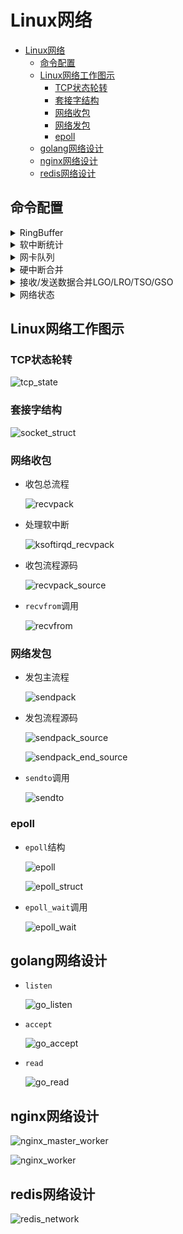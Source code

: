 # Linux网络

- [Linux网络](#linux网络)
  - [命令配置](#命令配置)
  - [Linux网络工作图示](#linux网络工作图示)
    - [TCP状态轮转](#tcp状态轮转)
    - [套接字结构](#套接字结构)
    - [网络收包](#网络收包)
    - [网络发包](#网络发包)
    - [epoll](#epoll)
  - [golang网络设计](#golang网络设计)
  - [nginx网络设计](#nginx网络设计)
  - [redis网络设计](#redis网络设计)

## 命令配置

  <details>
  <summary>RingBuffer</summary>

  ```shell
  # ethtool -g ens33
  Ring parameters for ens33:
  Pre-set maximums:
  RX:             4096
  RX Mini:        0
  RX Jumbo:       0
  TX:             4096
  Current hardware settings:
  RX:             256
  RX Mini:        0
  RX Jumbo:       0
  TX:             256
  # ethtool -S ens33
  NIC statistics:
      rx_packets: 53462
      tx_packets: 16941
      rx_bytes: 61247636
      tx_bytes: 2280327
      rx_broadcast: 0
      tx_broadcast: 0
      rx_multicast: 0
      tx_multicast: 0
      rx_errors: 0
      tx_errors: 0
      tx_dropped: 0
      multicast: 0
      collisions: 0
      rx_length_errors: 0
      rx_over_errors: 0
      rx_crc_errors: 0
      rx_frame_errors: 0
      rx_no_buffer_count: 0
      rx_missed_errors: 0
      tx_aborted_errors: 0
      tx_carrier_errors: 0
      tx_fifo_errors: 0
      tx_heartbeat_errors: 0
      tx_window_errors: 0
      tx_abort_late_coll: 0
      tx_deferred_ok: 0
      tx_single_coll_ok: 0
      tx_multi_coll_ok: 0
      tx_timeout_count: 0
      tx_restart_queue: 0
      rx_long_length_errors: 0
      rx_short_length_errors: 0
      rx_align_errors: 0
      tx_tcp_seg_good: 158
      tx_tcp_seg_failed: 0
      rx_flow_control_xon: 0
      rx_flow_control_xoff: 0
      tx_flow_control_xon: 0
      tx_flow_control_xoff: 0
      rx_long_byte_count: 61247636
      rx_csum_offload_good: 49426
      rx_csum_offload_errors: 0
      alloc_rx_buff_failed: 0
      tx_smbus: 0
      rx_smbus: 0
      dropped_smbus: 0
  #修改RingBuffer
  # ethtool -G ens33 rx 64 tx 64
  ```
  </details>

  <details>
  <summary>软中断统计</summary>

  ```shell
  # cat /proc/softirqs
                      CPU0       CPU1
            HI:          0          1
        TIMER:      53948     158070
        NET_TX:        958          2
        NET_RX:      36133        100
        BLOCK:       4371       9380
      IRQ_POLL:          0          0
      TASKLET:       1352        393
        SCHED:      51704     155414
      HRTIMER:          0          0
          RCU:      67739     116630
  ```
  </details>

  <details>
  <summary>网卡队列</summary>

  ```shell
  # ethtool -l eth0
  Channel parameters for eth0:
  Pre-set maximums:
  RX:             0
  TX:             0
  Other:          0
  Combined:       1
  Current hardware settings:
  RX:             0
  TX:             0
  Other:          0
  Combined:       1
  #修改网卡队列数
  # ethtool -L eth0 combined 1
  #查看网卡队列中断号
  # cat /proc/interrupts | grep ens33
    19:      39793         29   IO-APIC   19-fasteoi   ens33
  #查看中断与CPU的亲和性
  # cat /proc/irq/19/smp_affinity
  00000000,00000000,00000000,00000001
  #自动调整中断与CPU的亲和性
  # service irqbalance start
  ```
  </details>

  <details>
  <summary>硬中断合并</summary>

  ```shell
  #查看硬中断合并信息
  # ethtool -c ens33
  Coalesce parameters for ens33:
  Adaptive RX: off  TX: off   #自适应硬中断合并
  stats-block-usecs: 0
  sample-interval: 0
  pkt-rate-low: 0
  pkt-rate-high: 0

  rx-usecs: 3   #超时产生RX中断
  rx-frames: 0  #产生RX中断的触发帧数
  rx-usecs-irq: 0
  rx-frames-irq: 0

  tx-usecs: 0
  tx-frames: 0
  tx-usecs-irq: 0
  tx-frames-irq: 0

  rx-usecs-low: 0
  rx-frame-low: 0
  tx-usecs-low: 0
  tx-frame-low: 0

  rx-usecs-high: 0
  rx-frame-high: 0
  tx-usecs-high: 0
  tx-frame-high: 0
  # 修改硬中断合并配置
  #ethtool -C ens33 adaptive-rx on
  ```
  </details>

  <details>
  <summary>接收/发送数据合并LGO/LRO/TSO/GSO</summary>

  ```shell
  # ethtool -k ens33
  Features for ens33:
  rx-checksumming: off
  tx-checksumming: on
          tx-checksum-ipv4: off [fixed]
          tx-checksum-ip-generic: on
          tx-checksum-ipv6: off [fixed]
          tx-checksum-fcoe-crc: off [fixed]
          tx-checksum-sctp: off [fixed]
  scatter-gather: on
          tx-scatter-gather: on
          tx-scatter-gather-fraglist: off [fixed]
  tcp-segmentation-offload: on        #网卡TSO
          tx-tcp-segmentation: on
          tx-tcp-ecn-segmentation: off [fixed]
          tx-tcp-mangleid-segmentation: off
          tx-tcp6-segmentation: off [fixed]
  udp-fragmentation-offload: off      #网卡USO
  generic-segmentation-offload: on    #内核GSO
  generic-receive-offload: on         #网卡GRO
  large-receive-offload: off [fixed]  #内核LRO
  rx-vlan-offload: on
  tx-vlan-offload: on [fixed]
  ntuple-filters: off [fixed]
  receive-hashing: off [fixed]
  highdma: off [fixed]
  rx-vlan-filter: on [fixed]
  vlan-challenged: off [fixed]
  tx-lockless: off [fixed]
  netns-local: off [fixed]
  tx-gso-robust: off [fixed]
  tx-fcoe-segmentation: off [fixed]
  tx-gre-segmentation: off [fixed]
  tx-gre-csum-segmentation: off [fixed]
  tx-ipxip4-segmentation: off [fixed]
  tx-ipxip6-segmentation: off [fixed]
  tx-udp_tnl-segmentation: off [fixed]
  tx-udp_tnl-csum-segmentation: off [fixed]
  tx-gso-partial: off [fixed]
  tx-sctp-segmentation: off [fixed]
  tx-esp-segmentation: off [fixed]
  fcoe-mtu: off [fixed]
  tx-nocache-copy: off
  loopback: off [fixed]
  rx-fcs: off
  rx-all: off
  tx-vlan-stag-hw-insert: off [fixed]
  rx-vlan-stag-hw-parse: off [fixed]
  rx-vlan-stag-filter: off [fixed]
  l2-fwd-offload: off [fixed]
  hw-tc-offload: off [fixed]
  esp-hw-offload: off [fixed]
  esp-tx-csum-hw-offload: off [fixed]
  rx-udp_tunnel-port-offload: off [fixed]
  #打开GRO/LRO/TSO/USO/GSO
  # ethtool -K ens33 gro on
  # ethtool -K ens33 lro on
  # ethtool -K ens33 tso on
  # ethtool -K ens33 uso on
  # ethtool -K ens33 gso on
  ```
  </details>

  <details>
  <summary>网络状态</summary>

  ```shell
  # netstat -s
  Ip:
      6080495019 total packets received
      0 forwarded
      0 incoming packets discarded
      6080494931 incoming packets delivered
      3716502972 requests sent out
      31 outgoing packets dropped
      33 dropped because of missing route
  Icmp:
      9310453 ICMP messages received
      313208 input ICMP message failed.
      InCsumErrors: 1793
      ICMP input histogram:
          destination unreachable: 302809
          timeout in transit: 10815
          echo requests: 8994768
          echo replies: 55
          timestamp request: 194
          timestamp reply: 1
      8997498 ICMP messages sent
      0 ICMP messages failed
      ICMP output histogram:
          destination unreachable: 2305
          echo request: 231
          echo replies: 8994768
          timestamp replies: 194
  IcmpMsg:
          InType0: 55
          InType3: 302809
          InType8: 8994768
          InType11: 10815
          InType13: 194
          InType14: 1
          InType194: 3
          InType200: 2
          InType201: 1
          InType207: 1
          InType211: 1
          InType215: 2
          InType221: 3
          InType239: 2
          InType250: 3
          OutType0: 8994768
  IcmpMsg:
          OutType3: 2305
          OutType8: 231
          OutType14: 194
  Tcp:
      383132 active connections openings
      3842476 passive connection openings
      11577 failed connection attempts
      148545 connection resets received
      2 connections established
      6070263737 segments received
      13923780696 segments send out
      13485259 segments retransmited
      53 bad segments received.
      430104 resets sent
      InCsumErrors: 4
  Udp:
      937126 packets received
      816 packets to unknown port received.
      0 packet receive errors
      963738 packets sent
      0 receive buffer errors
      0 send buffer errors
  UdpLite:
  TcpExt:
      467 SYN cookies sent
      442 SYN cookies received
      99540 invalid SYN cookies received
      2302 resets received for embryonic SYN_RECV sockets
      199228 packets pruned from receive queue because of socket buffer overrun
      2543 packets pruned from receive queue
      6 packets dropped from out-of-order queue because of socket buffer overrun
      182 ICMP packets dropped because they were out-of-window
      1 ICMP packets dropped because socket was locked
      2569510 TCP sockets finished time wait in fast timer
      147988 packets rejects in established connections because of timestamp
      3892967 delayed acks sent
      16827 delayed acks further delayed because of locked socket
      Quick ack mode was activated 15420549 times
      1307 times the listen queue of a socket overflowed  #全队列溢出 watch 'netstat -s | grep overflowed'
      1774 SYNs to LISTEN sockets dropped
      229845 packets directly queued to recvmsg prequeue.
      11114478 bytes directly in process context from backlog
      1904317231 bytes directly received in process context from prequeue
      4604190546 packet headers predicted
      199426 packets header predicted and directly queued to user
      745823000 acknowledgments not containing data payload received
      51773658 predicted acknowledgments
      943677 times recovered from packet loss by selective acknowledgements
      Detected reordering 6896 times using FACK
      Detected reordering 9355 times using SACK
      Detected reordering 20267 times using time stamp
      1261 congestion windows fully recovered without slow start
      19725 congestion windows partially recovered using Hoe heuristic
      3420 congestion windows recovered without slow start by DSACK
      18754 congestion windows recovered without slow start after partial ack
      TCPLostRetransmit: 552617
      13157 timeouts after SACK recovery
      4697 timeouts in loss state
      12526638 fast retransmits
      152042 forward retransmits
      323419 retransmits in slow start
      307499 other TCP timeouts
      TCPLossProbes: 148267
      TCPLossProbeRecovery: 51046
      44252 SACK retransmits failed
      12 times receiver scheduled too late for direct processing
      34364460 packets collapsed in receive queue due to low socket buffer
      15439143 DSACKs sent for old packets
      8545 DSACKs sent for out of order packets
      82525 DSACKs received
      553 DSACKs for out of order packets received
      160410 connections reset due to unexpected data
      122314 connections reset due to early user close
      1492 connections aborted due to timeout
      TCPDSACKIgnoredOld: 442
      TCPDSACKIgnoredNoUndo: 62055
      TCPSpuriousRTOs: 10619
      TCPSackShifted: 3614009
      TCPSackMerged: 10642494
      TCPSackShiftFallback: 5677308
      TCPBacklogDrop: 2889
      TCPReqQFullDoCookies: 471
      TCPRcvCoalesce: 2838800354
      TCPOFOQueue: 230785818
      TCPOFODrop: 2474
      TCPOFOMerge: 7846
      TCPChallengeACK: 194
      TCPSYNChallenge: 127
      TCPSpuriousRtxHostQueues: 202
      TCPAutoCorking: 5477
      TCPFromZeroWindowAdv: 1146832
      TCPToZeroWindowAdv: 1146841
      TCPWantZeroWindowAdv: 1208834
      TCPSynRetrans: 290545
      TCPOrigDataSent: 10606765627
      TCPHystartTrainDetect: 97229
      TCPHystartTrainCwnd: 2761685
      TCPHystartDelayDetect: 3434
      TCPHystartDelayCwnd: 666590
      TCPACKSkippedSynRecv: 413
      TCPACKSkippedPAWS: 30
      TCPACKSkippedSeq: 87322
      TCPACKSkippedFinWait2: 6
      TCPACKSkippedTimeWait: 7641
      TCPACKSkippedChallenge: 55
  IpExt:
      InNoRoutes: 24
      InMcastPkts: 9
      OutMcastPkts: 9
      InBcastPkts: 90
      OutBcastPkts: 85
      InOctets: 30446247020205
      OutOctets: 15505627659658
      InMcastOctets: 288
      OutMcastOctets: 288
      InBcastOctets: 5600
      OutBcastOctets: 2720
      InNoECTPkts: 6081995067
      InECT1Pkts: 2
      InECT0Pkts: 495
      InCEPkts: 5
  ```
  </details>

## Linux网络工作图示

### TCP状态轮转

![tcp_state](https://github.com/gongluck/images/blob/main/Network/tcp_state.png)

### 套接字结构

![socket_struct](https://github.com/gongluck/images/blob/main/Network/socket_struct.png)

### 网络收包

- 收包总流程

  ![recvpack](https://github.com/gongluck/images/blob/main/Network/recvpack.png)

- 处理软中断

  ![ksoftirqd_recvpack](https://github.com/gongluck/images/blob/main/Network/ksoftirqd_recvpack.png)

- 收包流程源码

  ![recvpack_source](https://github.com/gongluck/images/blob/main/Network/recvpack_source.png)

- ```recvfrom```调用

  ![recvfrom](https://github.com/gongluck/images/blob/main/Network/recvfrom.png)

### 网络发包

- 发包主流程

  ![sendpack](https://github.com/gongluck/images/blob/main/Network/sendpack.png)

- 发包流程源码

  ![sendpack_source](https://github.com/gongluck/images/blob/main/Network/sendpack_source.png)

  ![sendpack_end_source](https://github.com/gongluck/images/blob/main/Network/sendpack_end_source.png)

- ```sendto```调用

  ![sendto](https://github.com/gongluck/images/blob/main/Network/sendto.png)


### epoll

- ```epoll```结构

  ![epoll](https://github.com/gongluck/images/blob/main/Network/epoll.png)

  ![epoll_struct](https://github.com/gongluck/images/blob/main/Network/epoll_struct.png)

- ```epoll_wait```调用

  ![epoll_wait](https://github.com/gongluck/images/blob/main/Network/epoll_wait.png)

## golang网络设计

- ```listen```

  ![go_listen](https://github.com/gongluck/images/blob/main/Network/go_listen.png)

- ```accept```

  ![go_accept](https://github.com/gongluck/images/blob/main/Network/go_accept.png)

- ```read```

  ![go_read](https://github.com/gongluck/images/blob/main/Network/go_read.png)

## nginx网络设计

![nginx_master_worker](https://github.com/gongluck/images/blob/main/Network/nginx_master_worker.png)

![nginx_worker](https://github.com/gongluck/images/blob/main/Network/nginx_worker.png)

## redis网络设计

![redis_network](https://github.com/gongluck/images/blob/main/Network/redis_network.png)